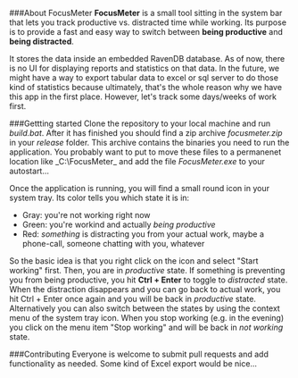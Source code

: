 ###About FocusMeter
__FocusMeter__ is a small tool sitting in the system bar that lets you track productive vs. distracted time while working.
Its purpose is to provide a fast and easy way to switch between __being productive__ and __being distracted__.

It stores the data inside an embedded RavenDB database. As of now, there is no UI for displaying reports and statistics on that data. In the future, we might have a way to export tabular data to excel or sql server to do those kind of statistics because ultimately, that's the whole reason why we have this app in the first place. However, let's track some days/weeks of work first.

###Gettting started
Clone the repository to your local machine and run _build.bat_. After it has finished you should find a zip archive _focusmeter.zip_ in your _release_ folder. This archive contains the binaries you need to run the application.
You probably want to put to move these files to a permanenet location like _C:\FocusMeter\_ and add the file _FocusMeter.exe_ to your autostart...

Once the application is running, you will find a small round icon in your system tray. Its color tells you which state it is in:

 - Gray: you're not working right now
 - Green: you're workind and actually _being productive_
 - Red: _something_ is distracting you from your actual work, maybe a phone-call, someone chatting with you, whatever

So the basic idea is that you right click on the icon and select "Start working" first. Then, you are in _productive_ state. If something is preventing you from being productive, you hit __Ctrl + Enter__ to toggle to _distracted_ state. When the distraction disappears and you can go back to actual work, you hit Ctrl + Enter once again and you will be back in _productive_ state. Alternatively you can also switch between the states by using the context menu of the system tray icon. When you stop working (e.g. in the evening) you click on the menu item "Stop working" and will be back in _not working_ state.

###Contributing
Everyone is welcome to submit pull requests and add functionality as needed. Some kind of Excel export would be nice...